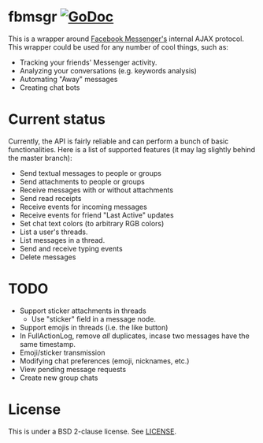 # fbmsgr [![GoDoc](https://godoc.org/github.com/unixpickle/fbmsgr?status.svg)](https://godoc.org/github.com/unixpickle/fbmsgr)

This is a wrapper around [Facebook Messenger's](https://messenger.com) internal AJAX protocol. This wrapper could be used for any number of cool things, such as:

 * Tracking your friends' Messenger activity.
 * Analyzing your conversations (e.g. keywords analysis)
 * Automating "Away" messages
 * Creating chat bots

# Current status

Currently, the API is fairly reliable and can perform a bunch of basic functionalities. Here is a list of supported features (it may lag slightly behind the master branch):

 * Send textual messages to people or groups
 * Send attachments to people or groups
 * Receive messages with or without attachments
 * Send read receipts
 * Receive events for incoming messages
 * Receive events for friend "Last Active" updates
 * Set chat text colors (to arbitrary RGB colors)
 * List a user's threads.
 * List messages in a thread.
 * Send and receive typing events
 * Delete messages

# TODO

 * Support sticker attachments in threads
   * Use "sticker" field in a message node.
 * Support emojis in threads (i.e. the like button)
 * In FullActionLog, remove *all* duplicates, incase two messages have the same timestamp.
 * Emoji/sticker transmission
 * Modifying chat preferences (emoji, nicknames, etc.)
 * View pending message requests
 * Create new group chats

# License

This is under a BSD 2-clause license. See [LICENSE](LICENSE).
